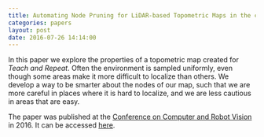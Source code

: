 ```yaml
---
title: Automating Node Pruning for LiDAR-based Topometric Maps in the context of Teach-and-Repeat
categories: papers
layout: post
date: 2016-07-26 14:14:00
---
```


In this paper we explore the properties of a topometric map created for _Teach
and Repeat_. Often the environment is sampled uniformly, even though some areas
make it more difficult to localize than others. We develop a way to be smarter
about the nodes of our map, such that we are more careful in places where it is
hard to localize, and we are less cautious in areas that are easy.

The paper was published at the
[Conference on Computer and Robot Vision](http://www.computerrobotvision.org/)
in 2016. It can be accessed
[here](http://www2.ift.ulaval.ca/~pgiguere/papers/optimizing-topometric-maps_CRV2016.pdf).
